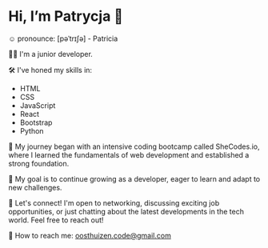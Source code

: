  # Hi, I’m Patrycja 👋
 ☺️ pronounce: [pəˈtrɪʃə] - Patricia

👩‍💻 I'm a junior developer.

🛠️  I've honed my skills in:
* HTML
* CSS
* JavaScript
* React
* Bootstrap
* Python
  
🚀 My journey began with an intensive coding bootcamp called SheCodes.io, where I learned the fundamentals of web development and established a strong foundation.

🎯 My goal is to continue growing as a developer, eager to learn and adapt to new challenges.

🌟 Let's connect! I'm open to networking, discussing exciting job opportunities, or just chatting about the latest developments in the tech world. Feel free to reach out!

📧 How to reach me: oosthuizen.code@gmail.com

<!---
PatrycjaOosthuizen/PatrycjaOosthuizen is a ✨ special ✨ repository because its `README.md` (this file) appears on your GitHub profile.
You can click the Preview link to take a look at your changes.
--->
